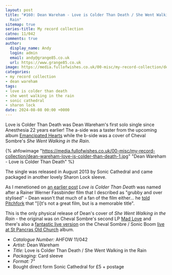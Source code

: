```yaml
---
layout: post
title: "#160: Dean Wareham - Love is Colder Than Death / She Went Walking in the
  Rain"
sitemap: true
series-title: My record collection
catno: 11/042
comments: true
author:
  display_name: Andy
  login: admin
  email: andy@grange85.co.uk
  url: https://www.grange85.co.uk
image: https://media.fullofwishes.co.uk/00-misc/my-record-collection/dean-wareham-love-is-colder-than-death-1.jpg
categories:
- my record collection
- dean wareham
tags:
- love is colder than death
- she went walking in the rain
- sonic cathedral
- sharon lock
date: 2024-08-08 00:00 +0000
---
```

Love is Colder Than Death was Dean Wareham's first solo single since Anesthesia 22 years earlier! The a-side was a taster from the upcoming album [Emancipated Hearts](/database/dean-wareham/releases/emancipated-hearts/) while the b-side was a cover of Cheval Sombre's _She Went Walking in the Rain_.

{% ahfowimage "https://media.fullofwishes.co.uk/00-misc/my-record-collection/dean-wareham-love-is-colder-than-death-1.jpg" "Dean Wareham - Love is Colder Than Death" %}

The single was released in August 2013 by Sonic Cathedral and came packaged in another lovely Sharon Lock sleeve. 

As I menetioned on [an earlier post](/2024/03/14/my-record-collection-118-dean-wareham-emancipated-hearts-test-pressing/) _Love is Colder Than Death_ was named after a Rainer Werner Fassbinder film that I described as "grubby and over stylised" - Dean wasn't that much of a fan of the film either... he [told Pitchfork](https://pitchfork.com/news/52051-listen-dean-wareham-galaxie-500-luna-shares-new-single-love-is-colder-than-death/) that "\[i\]t's not a great film, but is a memorable title".

This is the only physical release of Dean's cover of _She Went Walking in the Rain_ - the original was on Cheval Sombre's second LP [Mad Love](https://chevalsombre.bandcamp.com/album/mad-love-2) and there's also a [fantastic live version](https://chevalsombre.bandcamp.com/track/she-went-walking-in-the-rain) on the Cheval Sombre / Sonic Boom [live at St Pancras Old Church](https://chevalsombre.bandcamp.com/album/cheval-sombre-with-sonic-boom-recorded-live-at-st-pancras-old-church-london) album.

 - *Catalogue Number:* AHFOW 11/042
 - *Artist:* Dean Wareham
 - *Title:* Love is Colder Than Death / She Went Walking in the Rain
 - *Packaging:* Card sleeve
 - *Format:* 7"
 - Bought direct form Sonic Cathedral for £5 + postage
